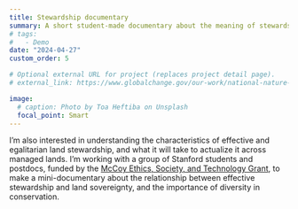 ```yaml
---
title: Stewardship documentary
summary: A short student-made documentary about the meaning of stewardship in the SF Bay Area.
# tags:
#   - Demo
date: "2024-04-27"
custom_order: 5

# Optional external URL for project (replaces project detail page).
# external_link: https://www.globalchange.gov/our-work/national-nature-assessment

image:
  # caption: Photo by Toa Heftiba on Unsplash
  focal_point: Smart
---
```


I’m also interested in understanding the characteristics of effective and egalitarian land stewardship, and what it will take to actualize it across managed lands. I’m working with a group of Stanford students and postdocs, funded by the [McCoy Ethics, Society, and Technology Grant](https://ethicsinsociety.stanford.edu/tech-ethics/ethics-society-and-technology-hub/2022-collaborative-research-projects), to make a mini-documentary about the relationship between effective stewardship and land sovereignty, and the importance of diversity in conservation.